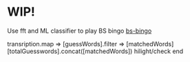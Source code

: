 # WIP!

Use fft and ML classifier to play BS bingo
[bs-bingo](https://www.mongodb.com/post/40096038528/dilbert-takes-on-big-data-buzzword-bingo)

transription.map => [guessWords].filter => [matchedWords] 
 [totalGuesswords].concat([matchedWords])
  hilight/check end
